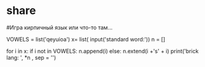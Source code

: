 # share
#Игра кирпичный язык или что-то там...

VOWELS = list('qeyuioa')
x= list( input('standard word:'))
n = []

for i in x:
    if i not in VOWELS:
        n.append(i)
    else:
        n.extend(i +'s' + i)
print('brick lang:    ', *n , sep = '')
